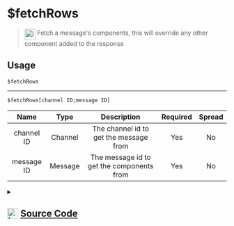 # $fetchRows
> <img align="top" src="https://upload.wikimedia.org/wikipedia/commons/thumb/e/e4/Infobox_info_icon.svg/160px-Infobox_info_icon.svg.png?20150409153300" alt="image" width="25" height="auto"> Fetch a message's components, this will override any other component added to the response
## Usage
```
$fetchRows
```
---
```
$fetchRows[channel ID;message ID]
```
| Name | Type | Description | Required | Spread
| :---: | :---: | :---: | :---: | :---: |
channel ID | Channel | The channel id to get the message from | Yes | No
message ID | Message | The message id to get the components from | Yes | No
<details>
<summary>
    
## <img align="top" src="https://cdn4.iconfinder.com/data/icons/iconsimple-logotypes/512/github-512.png" alt="image" width="25" height="auto">  [Source Code](https://github.com/tryforge/ForgeScript-V2/blob/main/src/native/fetchRows.ts)
    
</summary>
    
```ts
import { ActionRowBuilder } from "discord.js"
import { ArgType, NativeFunction, Return } from "../structures"

export default new NativeFunction({
    name: "$fetchRows",
    version: "1.0.0",
    description: "Fetch a message's components, this will override any other component added to the response",
    unwrap: true,
    args: [
        {
            name: "channel ID",
            description: "The channel id to get the message from",
            rest: false,
            required: true,
            type: ArgType.Channel,
        },
        {
            name: "message ID",
            description: "The message id to get the components from",
            pointer: 0,
            rest: false,
            type: ArgType.Message,
            required: true,
        },
    ],
    brackets: false,
    execute(ctx, [, msg]) {
        ctx.container.components = (msg ?? ctx.message)?.components.map((x) => ActionRowBuilder.from(x)) ?? []
        return this.success()
    },
})

```
    
</details>